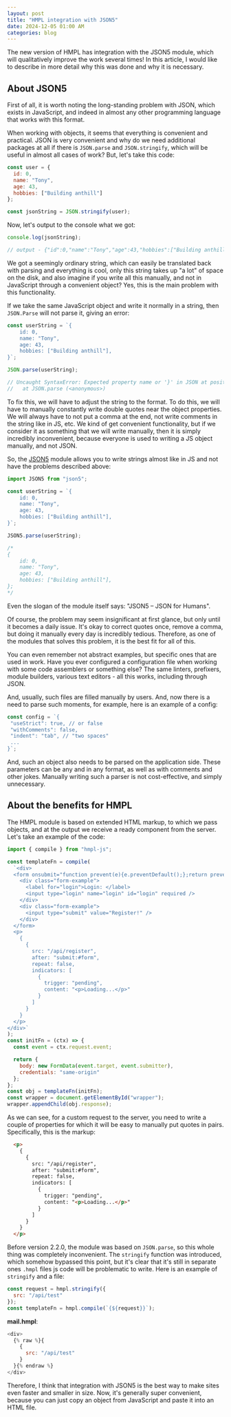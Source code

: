 ```yaml
---
layout: post
title: "HMPL integration with JSON5"
date: 2024-12-05 01:00 AM
categories: blog
---
```


The new version of HMPL has integration with the JSON5 module, which will qualitatively improve the work several times! In this article, I would like to describe in more detail why this was done and why it is necessary.

## About JSON5

First of all, it is worth noting the long-standing problem with JSON, which exists in JavaScript, and indeed in almost any other programming language that works with this format.

When working with objects, it seems that everything is convenient and practical. JSON is very convenient and why do we need additional packages at all if there is `JSON.parse` and `JSON.stringify`, which will be useful in almost all cases of work? But, let's take this code:

```javascript
const user = {
  id: 0,
  name: "Tony",
  age: 43,
  hobbies: ["Building anthill"]
};

const jsonString = JSON.stringify(user);
```

Now, let's output to the console what we got:

```javascript
console.log(jsonString);

// output - {"id":0,"name":"Tony","age":43,"hobbies":["Building anthill"]}
```

We got a seemingly ordinary string, which can easily be translated back with parsing and everything is cool, only this string takes up "a lot" of space on the disk, and also imagine if you write all this manually, and not in JavaScript through a convenient object? Yes, this is the main problem with this functionality.

If we take the same JavaScript object and write it normally in a string, then `JSON.Parse` will not parse it, giving an error:

```javascript
const userString = `{
    id: 0,
    name: "Tony",
    age: 43,
    hobbies: ["Building anthill"],
}`;

JSON.parse(userString);

// Uncaught SyntaxError: Expected property name or '}' in JSON at position 6 (line 2 column 5)
//   at JSON.parse (<anonymous>)
```

To fix this, we will have to adjust the string to the format. To do this, we will have to manually constantly write double quotes near the object properties. We will always have to not put a comma at the end, not write comments in the string like in JS, etc. We kind of get convenient functionality, but if we consider it as something that we will write manually, then it is simply incredibly inconvenient, because everyone is used to writing a JS object manually, and not JSON.

So, the [JSON5](https://www.npmjs.com/package/json5) module allows you to write strings almost like in JS and not have the problems described above:

```javascript
import JSON5 from "json5";

const userString = `{
    id: 0,
    name: "Tony",
    age: 43,
    hobbies: ["Building anthill"],
}`;

JSON5.parse(userString);

/*
{
    id: 0,
    name: "Tony",
    age: 43,
    hobbies: ["Building anthill"],
};
*/
```

Even the slogan of the module itself says: "JSON5 – JSON for Humans".

Of course, the problem may seem insignificant at first glance, but only until it becomes a daily issue. It's okay to correct quotes once, remove a comma, but doing it manually every day is incredibly tedious. Therefore, as one of the modules that solves this problem, it is the best fit for all of this.

You can even remember not abstract examples, but specific ones that are used in work. Have you ever configured a configuration file when working with some code assemblers or something else? The same linters, prefixers, module builders, various text editors - all this works, including through JSON.

And, usually, such files are filled manually by users. And, now there is a need to parse such moments, for example, here is an example of a config:

```javascript
const config = `{
 "useStrict": true, // or false
 "withComments": false,
 "indent": "tab", // "two spaces"
 ...
}`;
```

And, such an object also needs to be parsed on the application side. These parameters can be any and in any format, as well as with comments and other jokes. Manually writing such a parser is not cost-effective, and simply unnecessary.

## About the benefits for HMPL

The HMPL module is based on extended HTML markup, to which we pass objects, and at the output we receive a ready component from the server. Let's take an example of the code:

```javascript
import { compile } from "hmpl-js";

const templateFn = compile(
  `<div>
  <form onsubmit="function prevent(e){e.preventDefault();};return prevent(event);" id="form">
    <div class="form-example">
      <label for="login">Login: </label>
      <input type="login" name="login" id="login" required />
    </div>
    <div class="form-example">
      <input type="submit" value="Register!" />
    </div>
  </form>
  <p>
    {
      {
        src: "/api/register",
        after: "submit:#form",
        repeat: false,
        indicators: [
          {
            trigger: "pending",
            content: "<p>Loading...</p>"
          }
        ]
      }
    }
  </p>
</div>`
);
const initFn = (ctx) => {
  const event = ctx.request.event;

  return {
    body: new FormData(event.target, event.submitter),
    credentials: "same-origin"
  };
};
const obj = templateFn(initFn);
const wrapper = document.getElementById("wrapper");
wrapper.appendChild(obj.response);
```

As we can see, for a custom request to the server, you need to write a couple of properties for which it will be easy to manually put quotes in pairs. Specifically, this is the markup:

```html
  <p>
    {
      {
        src: "/api/register",
        after: "submit:#form",
        repeat: false,
        indicators: [
          {
            trigger: "pending",
            content: "<p>Loading...</p>"
          }
        ]
      }
    }
  </p>
```

Before version 2.2.0, the module was based on `JSON.parse`, so this whole thing was completely inconvenient. The `stringify` function was introduced, which somehow bypassed this point, but it's clear that it's still in separate ones `.hmpl` files js code will be problematic to write. Here is an example of `stringify` and a file:

```javascript
const request = hmpl.stringify({
  src: "/api/test"
});
const templateFn = hmpl.compile(`{${request}}`);
```

**mail.hmpl**:

```javascript
<div>
  {% raw %}{
    {
      src: "/api/test"
    }
  }{% endraw %}
</div>
```

Therefore, I think that integration with JSON5 is the best way to make sites even faster and smaller in size. Now, it's generally super convenient, because you can just copy an object from JavaScript and paste it into an HTML file.
